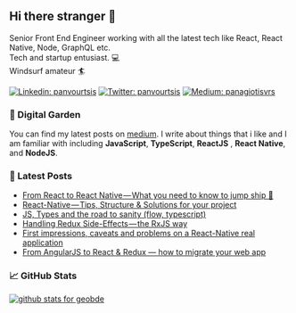## Hi there stranger 👋

Senior Front End Engineer working with all the latest tech like React, React Native, Node, GraphQL etc. <br />
Tech and startup entusiast. 💻 <br />
Windsurf amateur 🏄‍  

[![Linkedin: panvourtsis](https://img.shields.io/badge/-panvourtsis-blue?style=flat-square&logo=Linkedin&logoColor=white&link=https://www.linkedin.com/in/panvourtsis/)](https://www.linkedin.com/in/panvourtsis/)
[![Twitter: panvourtsis](https://img.shields.io/badge/-panvourtsis-blue?style=flat-square&logo=Twitter&logoColor=white&link=https://www.twitter.com/panvourtsis/)](https://www.twitter.com/panvourtsis/)
[![Medium: panagiotisvrs](https://img.shields.io/badge/-panagiotisvrs-blue?style=flat-square&logo=Medium&logoColor=white&link=https://medium.com/@panagiotisvrs)](https://medium.com/@panagiotisvrs)


### 🌳 Digital Garden

You can find my latest posts on [medium](https://medium.com/@panagiotisvrs). I write about things
that i like and I am familiar with including **JavaScript**, **TypeScript**, **ReactJS** , **React Native**, and
**NodeJS**.

### 📕 Latest Posts

<!-- BLOG-POST-LIST:START -->
- [From React to React Native — What you need to know to jump ship 🚤](https://itnext.io/from-react-to-react-native-what-you-need-to-know-to-jump-ship-61320df96557?source=your_stories_page---------------------------)
- [React-Native — Tips, Structure & Solutions for your project](https://itnext.io/react-native-tips-structure-solutions-for-your-project-cecf5d7ef733?source=your_stories_page---------------------------)
- [JS, Types and the road to sanity (flow, typescript)](https://itnext.io/js-types-and-the-road-to-sanity-flow-typescript-dce65c9355cb?source=your_stories_page---------------------------)
- [Handling Redux Side-Effects — the RxJS way](https://itnext.io/handling-redux-side-effects-the-rxjs-way-59c057b12cd4?source=your_stories_page---------------------------)
- [First impressions, caveats and problems on a React-Native real application](https://medium.com/@panagiotisvrs/first-impressions-caveats-and-problems-on-a-react-native-real-application-4b3953cdd0a4?source=your_stories_page---------------------------)
- [From AngularJS to React & Redux — how to migrate your web app](https://medium.com/@panagiotisvrs/angularjs-migration-to-react-redux-2d3bb3a7cc84?source=your_stories_page---------------------------)
<!-- BLOG-POST-LIST:END -->

### &#x1f4c8; GitHub Stats

<a href="https://github.com/panvourtsis/panvourtsis">
  <img  src="https://github-readme-stats.vercel.app/api?username=geobde&show_icons=true&icon_color=0366d6&bg_color=ffffff&hide_title=true" alt="github stats for geobde">
</a>
